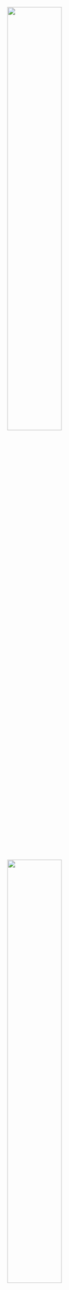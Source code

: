 
<p align="center">
<img src="https://encrypted-tbn0.gstatic.com/images?q=tbn:ANd9GcR7hRHp-Ue_rgVVxRdA0xvQCrvYWNVtgfw3Ng&usqp=CAU" width="50%" height="50%">
</p>


<p align="center">
<img src="https://www.eginnovations.com/blog/wp-content/uploads/2019/10/devops-stages.png" width="50%" height="50%">
</p>



# Comprehensive Guide for Setting up Development Environment          



   ![Docker](https://img.shields.io/badge/docker-%230db7ed.svg?style=for-the-badge&logo=docker&logoColor=white)
   ![Jenkins](https://img.shields.io/badge/jenkins-%232C5263.svg?style=for-the-badge&logo=jenkins&logoColor=white) 
   ![Postgres](https://img.shields.io/badge/postgres-%23316192.svg?style=for-the-badge&logo=postgresql&logoColor=white)
   ![GitHub](https://img.shields.io/badge/github-%23121011.svg?style=for-the-badge&logo=github&logoColor=white)
   ![Kubernetes](https://img.shields.io/badge/kubernetes-%23326ce5.svg?style=for-the-badge&logo=kubernetes&logoColor=white)

## Table of Contents

* [Introduction](#Introduction)    
* [Prerequisites](#Prerequisites)
* [Setting Up Development Environment](#Setting-Up-Development-Environment) 
   
    + [Create Dockerized Development Images](#Create-Dockerized-Development-Images)
    + [PostgreSQL Database Setup](#PostgreSQL-Database-Setup)
    + [Version Control for Dockerfiles](#Version-Control-for-Dockerfiles)
 * [Automation with Jenkins Multi-Stage Pipeline](#Automation-with-Jenkins-Multi-Stage-Pipeline)
 

    +  [Install Jenkins Plugins](#Install-Jenkins-Plugins)
    +  [Configure Jenkins Integration](#Configure-Jenkins-Integration)
    +  [Write Jenkinsfile](#Write-Jenkinsfile)
    +  [Integrate Kubernetes Deployment](#Integrate-Kubernetes-Deployment)
 * [Implementing CI-CD](#Implementing-CI-CD) 
 * [Conclusion](#Conclusion)



# Introduction

This comprehensive guide outlines the process of setting up a robust and scalable development environment using Docker, Kubernetes, PostgreSQL, and Jenkins multi-stage pipelines. The goal is to enhance the development workflow, improve collaboration, and automate the deployment process.

# Prerequisites

Before proceeding, ensure the following prerequisites are met:  
•	Docker is installed and running.  
•	Kubernetes cluster is up and running   
•	PostgreSQL database server is accessible.  
•	Jenkins is installed and configured.

# Setting Up Development Environment
### Create Dockerized Development Images
•	Create Docker images for each application component, including the application services and dependencies.   
•	Write Dockerfiles to define the environment and package the applications.  
•	Tag and push the images to a container registry.
### PostgreSQL Database Setup
•	Install PostgreSql Server.  
•	Create PostgreSQL database for development and testing
### Version Control for Dockerfiles 
•	Store Dockerfiles and Kubernetes manifests in the version control system (Git).  
•	Ensure versioning and proper documentation for traceability.
### Jenkins Setup 
•  Install Jenkins Serve for CI/CD.  
•  Create MultiStage Pipelines.
### KUBERNETES
•  Setup Kubernetes Cluster with Workernodes.  
•  Create deployment files and service file for application.



# Automation with Jenkins Multi-Stage Pipeline
### Install Jenkins Plugins
•  Install necessary Jenkins plugins, including Docker, Kubernetes, git
### Configure Jenkins Integration
•	Configure Jenkins to connect to the version control system (GitHub).  
•	Set up webhooks or polling to trigger builds on code changes.  
•	Configure Jenkins credentials for Docker registry and PostgreSQL database access.
### Write Jenkinsfile
•	Create a Jenkinsfile in the project repository to define the multi-stage pipeline.  
•	Define stages such as Git checkout,Build, Push, and Deploy.
### Integrate Kubernetes Deployment
•	Use Kubernetes manifests (YAML files) for deploying the application.  
•	Integrate Kubernetes commands into the Jenkins pipeline to apply the manifests.  
•	Ensure secret management for sensitive Kubernetes configurations.
# Implementing CI-CD
•	Set up continuous integration to trigger the Jenkins pipeline on code changes.  
•	Implement continuous deployment to automatically deploy to development or staging environments.
# Conclusion
• This guide provides a comprehensive approach to setting up a development environment using Docker, Kubernetes, PostgreSQL, and Jenkins multi-stage pipelines. By following these steps, your development team can achieve an efficient, scalable, and automated workflow, fostering collaboration and ensuring the reliability of your applications.

## Installation Documents

 - [1. Docker Desktop](https://awesomeopensource.com/project/elangosundar/awesome-README-templates)
 - [2. Jenkins](https://github.com/matiassingers/awesome-readme)
 - [3. PostgreSQL](https://bulldogjob.com) 
 - [4. Kubernetes](https://github.com/keyotechMSM/Documentation/blob/main/DevOps/MSM%20Deployment%20Document%20for%20Dev%20Environment.docx)   
 - [5. MultiStage Pipelines](https://bulldogjob.com)

# URL to access Envrionment

MSM-LOGIN   - http://login-dev-msm.yosatech.com  
API-GATEWAY - http://msm-api.yosatech.com  
MSM-PM      - http://msm-pm-dev-msm.yosatech.com

# Login Credentials for MSM-login
•	Practice Code - PPSAVANI01     
•	User Code - jivrajmehata   
•	Password - admin@admin1234


# Microservices running on Kubernetes
•	Gateway-service    
•	Gateway-config-service    
•	Audit-trail-service  
•	Authentication-service    
•	Serivice-registry-service    
•	MSM-login-service  
•	User-management-service  
•	MSM-PM-service    
•	Provider-service  
•	gateway-service    
•	Master-table-service  
•	Location-service  


<p>
<img src="https://encrypted-tbn0.gstatic.com/images?q=tbn:ANd9GcSbPhsgRlzQckjgS-p3KTtXr2HmANpjpmeOmA&usqp=CAU" width="70" alt="jenkins logo" width="90">
<img src="https://encrypted-tbn0.gstatic.com/images?q=tbn:ANd9GcQpdW1bG-RWHItwH8Z9dynMKpRIrmlfoVTuMg&usqp=CAU" width="100" alt="kubernetes logo" width="100">
<img src="https://encrypted-tbn0.gstatic.com/images?q=tbn:ANd9GcR4A8E_kO-DE6QSti1OnWagG9mrxtzveVIRc1qzr9gSIKD4iXiOCYee28NAx8_6hF9EnE4&usqp=CAU" width="170" alt="Github logo"  width="170">
<img src="https://encrypted-tbn0.gstatic.com/images?q=tbn:ANd9GcQR_F14LIo8kjgHDGf8n55hsnsZLduXUnXS2g&usqp=CAU" width="250" alt="Postgresql logo"  width="250">
<img src="https://encrypted-tbn0.gstatic.com/images?q=tbn:ANd9GcS3zSMpQMz-5tqsi1aU_2jK1TQUrnA98cWUlg&usqp=CAU" width="100" alt="Postgresql logo"  width="100">
</p>


